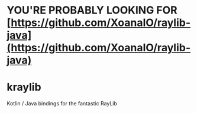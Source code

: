 # YOU'RE PROBABLY LOOKING FOR [https://github.com/XoanaIO/raylib-java](https://github.com/XoanaIO/raylib-java)

# kraylib
Kotlin / Java bindings for the fantastic RayLib
